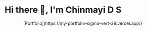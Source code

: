 # Hi there 👋, I'm Chinmayi D S
<p align="center">
  [Portfolio](https://my-portfolio-sigma-vert-38.vercel.app/)
</p>
<!---
urgetolearn/urgetolearn is a ✨ unique ✨ repository because its `README.md` (this file) appears on your GitHub profile.
You can click the Preview link to take a look at your changes.
--->
